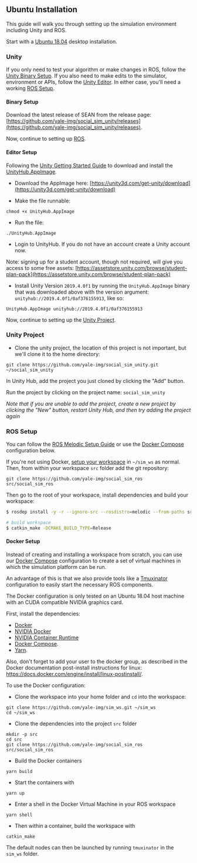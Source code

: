 ## Ubuntu Installation

This guide will walk you through setting up the simulation environment including Unity and ROS.

Start with a [Ubuntu 18.04](https://releases.ubuntu.com/18.04/) desktop installation.

### Unity

If you only need to test your algorithm or make changes in ROS, follow the [Unity Binary Setup](#binary-setup). If you also need to make edits to the simulator, environment or APIs, follow the [Unity Editor](#editor-setup). In either case, you'll need a working [ROS Setup](#ros-setup).

#### Binary Setup

Download the latest release of SEAN from the release page: [https://github.com/yale-img/social_sim_unity/releases](https://github.com/yale-img/social_sim_unity/releases).

Now, continue to setting up [ROS](#ros-setup).

#### Editor Setup

Following the [Unity Getting Started Guide](https://docs.unity3d.com/Manual/GettingStartedInstallingHub.html) to download and install the [UnityHub.AppImage](https://unity3d.com/get-unity/download).

- Download the AppImage here: [https://unity3d.com/get-unity/download](https://unity3d.com/get-unity/download)

- Make the file runnable:

```
chmod +x UnityHub.AppImage
```

- Run the file:

```
./UnityHub.AppImage
```

- Login to UnityHub. If you do not have an account create a Unity account now.

Note: signing up for a student account, though not required, will give you access to some free assets: [https://assetstore.unity.com/browse/student-plan-pack](https://assetstore.unity.com/browse/student-plan-pack)

- Install Unity Version `2019.4.0f1` by running the `UnityHub.AppImage` binary that was downloaded above with the version argument: `unityhub://2019.4.0f1/0af376155913`, like so:

```
UnityHub.AppImage unityhub://2019.4.0f1/0af376155913
```

Now, continue to setting up the [Unity Project](#unity-project).

### Unity Project

- Clone the unity project, the location of this project is not important, but we'll clone it to the home directory:

```
git clone https://github.com/yale-img/social_sim_unity.git ~/social_sim_unity
```

In Unity Hub, add the project you just cloned by clicking the "Add" button.

Run the project by clicking on the project name: `social_sim_unity`

*Note that if you are unable to add the project, create a new project by clicking the "New" button, restart Unity Hub, and then try adding the project again*

### ROS Setup

You can follow the [ROS Melodic Setup Guide](http://wiki.ros.org/melodic/Installation/Ubuntu) or use the [Docker Compose](#docker-setup) configuration below.

If you're not using Docker, [setup your workspace](http://wiki.ros.org/catkin/Tutorials/create_a_workspace) in `~/sim_ws` as normal. Then, from within your workspace `src` folder add the git repository:

```
git clone https://github.com/yale-img/social_sim_ros src/social_sim_ros
```

Then go to the root of your workspace, install dependencies and build your workspace:

```bash
$ rosdep install -y -r --ignore-src --rosdistro=melodic --from-paths src

# build workspace
$ catkin_make -DCMAKE_BUILD_TYPE=Release
```

#### Docker Setup

Instead of creating and installing a workspace from scratch, you can use our [Docker Compose](https://docs.docker.com/compose/) configuration to create a set of virtual machines in which the simulation platform can be run.

An advantage of this is that we also provide tools like a [Tmuxinator](https://github.com/tmuxinator/tmuxinator) configuration to easily start the necessary ROS components.

The Docker configuration is only tested on an Ubuntu 18.04 host machine with an CUDA compatible NVIDIA graphics card.

First, install the dependencies:

- [Docker](https://docs.docker.com/engine/install/ubuntu/)
- [NVIDIA Docker](https://github.com/NVIDIA/nvidia-docker)
- [NVIDIA Container Runtime](https://github.com/nvidia/nvidia-container-runtime)
- [Docker Compose](https://docs.docker.com/compose/install/).
- [Yarn](https://classic.yarnpkg.com/en/docs/install/#debian-stable).

Also, don't forget to add your user to the docker group, as described in the Docker documentation post-install instructions for linux: https://docs.docker.com/engine/install/linux-postinstall/.

To use the Docker configuration:

- Clone the workspace into your home folder and `cd` into the workspace:

```
git clone https://github.com/yale-img/sim_ws.git ~/sim_ws
cd ~/sim_ws
```

- Clone the dependencies into the project `src` folder

```
mkdir -p src
cd src
git clone https://github.com/yale-img/social_sim_ros src/social_sim_ros
```

- Build the Docker containers

```
yarn build
```

- Start the containers with

```
yarn up
```

- Enter a shell in the Docker Virtual Machine in your ROS workspace

```
yarn shell
```

- Then within a container, build the workspace with

```
catkin_make
```

The default nodes can then be launched by running `tmuxinator` in the `sim_ws` folder.
